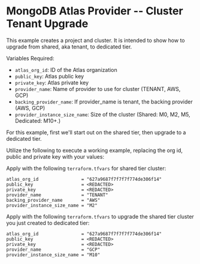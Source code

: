 # MongoDB Atlas Provider -- Cluster Tenant Upgrade
This example creates a project and cluster. It is intended to show how to upgrade from shared, aka tenant, to dedicated tier.

Variables Required:
- `atlas_org_id`: ID of the Atlas organization
- `public_key`: Atlas public key
- `private_key`: Atlas  private key
- `provider_name`: Name of provider to use for cluster (TENANT, AWS, GCP)
- `backing_provider_name`: If provider_name is tenant, the backing provider (AWS, GCP)
- `provider_instance_size_name`: Size of the cluster (Shared: M0, M2, M5, Dedicated: M10+.)

For this example, first we'll start out on the shared tier, then upgrade to a dedicated tier.


Utilize the following to execute a working example, replacing the org id, public and private key with your values:

Apply with the following `terraform.tfvars` for shared tier cluster:
```
atlas_org_id                = "627a9687f7f7f7f774de306f14"
public_key                  = <REDACTED>
private_key                 = <REDACTED>
provider_name               = "TENANT"
backing_provider_name       = "AWS"
provider_instance_size_name = "M2"
```

Apply with the following `terraform.tfvars` to upgrade the shared tier cluster you just created to dedicated tier:
```
atlas_org_id                = "627a9687f7f7f7f774de306f14"
public_key                  = <REDACTED>
private_key                 = <REDACTED>
provider_name               = "GCP"
provider_instance_size_name = "M10"